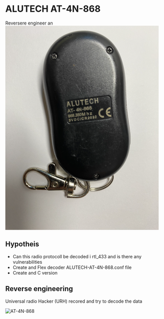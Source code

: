 # ALUTECH AT-4N-868
Reversere engineer an ![AT-4N-868](AT-4N-868.png)


## Hypotheis
* Can this radio protocoll be decoded i rtl_433 and is there any vulnerabilities 
* Create and Flex decoder ALUTECH-AT-4N-868.conf file 
* Create and C version 

## Reverse engineering
Universal radio Hacker (URH) recored and try to decode the data 

![AT-4N-868](URH_AT-4N-868.png)
